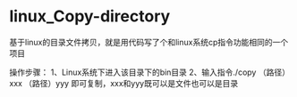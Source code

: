 # linux_Copy-directory
基于linux的目录文件拷贝，就是用代码写了个和linux系统cp指令功能相同的一个项目

操作步骤：
1、Linux系统下进入该目录下的bin目录
2、输入指令./copy （路径）xxx （路径）yyy    即可复制，xxx和yyy既可以是文件也可以是目录
